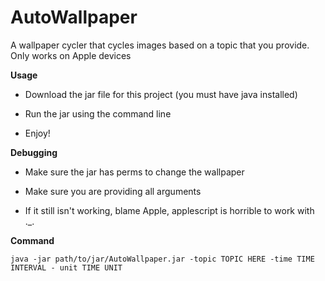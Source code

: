# AutoWallpaper
A wallpaper cycler that cycles images based on a topic that you provide. Only works on Apple devices

**Usage**
- Download the jar file for this project (you must have java installed)

- Run the jar using the command line
 
- Enjoy!

**Debugging**
- Make sure the jar has perms to change the wallpaper

- Make sure you are providing all arguments

- If it still isn't working, blame Apple, applescript is horrible to work with ._.

**Command**

`java -jar path/to/jar/AutoWallpaper.jar -topic TOPIC HERE -time TIME INTERVAL - unit TIME UNIT`
